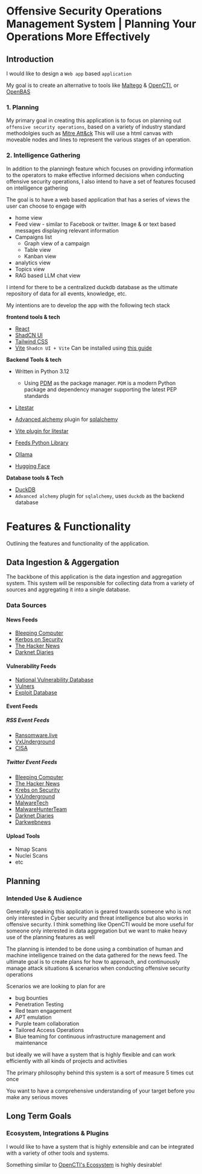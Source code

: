 
# Offensive Security Operations Management System | Planning Your Operations More Effectively

## Introduction

I would like to design a `Web app` based `application`

My goal is to create an alternative to tools like [Maltego](https://maltego.com) & [OpenCTI](https://filigran.io/solutions/products/opencti-threat-intelligence), or [OpenBAS](https://filigran.io/solutions/open-bas/)  

### 1. Planning
My primary goal in creating this application is to focus on planning out `offensive security operations`, based on a variety of industry standard methodolgies such as [Mitre Att&ck](https://attack.mitre.com)
This will use a html canvas with moveable nodes and lines to represent the various stages of an operation.
### 2. Intelligence Gathering
In addition to the planningh feature which focuses on providing information to the operators to make effective informed decisions when conducting offensive security operations, I also intend to have a set of features focused on intelligence gathering 

The goal is to have a web based application that has a series of views the user can choose to engage with

- home view
- Feed view - similar to Facebook or twitter. Image & or text based messages displaying relevant information
- Campaigns list
    - Graph view of a campaign
    - Table view
    - Kanban view
- analytics view
- Topics view
- RAG based LLM chat view

I intend for there to be a centralized duckdb  database as the ultimate repository of data for all events, knowledge, etc. 

My intentions are to develop the app with the following tech stack

**frontend tools & tech**

- [React](https://react.dev) 
- [ShadCN UI](https://ui.shadcn.com/)
- [Tailwind CSS](https://tailwindcss.com/)
- [Vite](https://vitejs.dev/)
    `Shadcn UI + Vite` Can be installed using [this guide](https://ui.shadcn.com/docs/installation/vite)

**Backend Tools & tech**

- Written in Python 3.12
    - Using [PDM](https://github.com/pdm-project/pdm) as the package manager. `PDM` is a modern Python package and dependency manager supporting the latest PEP standards 
- [Litestar](https://litestar.dev)

- [Advanced alchemy](https://github.com/litestar-org/advanced-alchemy) plugin for [sqlalchemy](https://github.com/sqlalchemy/sqlalchemy) 

- [Vite plugin for litestar](https://github.com/cofin/litestar-vite)

- [Feeds Python Library](https://github.com/kurtmckee/feedparser)

- [Ollama](https://ollama.com)
- [Hugging Face](https://huggingface.co/)

**Database tools & Tech**

- [DuckDB](https://duckdb.org/)
- `Advanced alchemy` plugin for `sqlalchemy`, uses `duckdb` as the backend database


# Features & Functionality
Outlining the features and functionality of the application.


## Data Ingestion & Aggergation
The backbone of this application is the data ingestion and aggregation system. This system will be responsible for collecting data from a variety of sources and aggregating it into a single database.

### Data Sources

#### News Feeds
- [Bleeping Computer](https://www.bleepingcomputer.com/)
- [Kerbos on Security](https://krebsonsecurity.com/)
- [The Hacker News](https://thehackernews.com/)
- [Darknet Diaries](https://darknetdiaries.com/)

#### Vulnerability Feeds
- [National Vulnerability Database](https://nvd.nist.gov/)
- [Vulners](https://vulners.com/)
- [Exploit Database](https://www.exploit-db.com/)

#### Event Feeds
##### RSS Event Feeds
- [Ransomware.live](https://ransomware.live/)
- [VxUnderground](https://vxug.fakedoma.in/)
- [CISA](https://us-cert.cisa.gov/ncas/alerts) 
##### Twitter Event Feeds
- [Bleeping Computer](https://twitter.com/BleepinComputer)
- [The Hacker News](https://twitter.com/TheHackersNews)
- [Krebs on Security](https://twitter.com/briankrebs)
- [VxUnderground](https://twitter.com/vxunderground)
- [MalwareTech](https://twitter.com/MalwareTechBlog)
- [MalwareHunterTeam](https://twitter.com/malwrhunterteam)
- [Darknet Diaries](https://twitter.com/DarknetDiaries)
- [Darkwebnews](https://twitter.com/DarkWebNews)


#### Upload Tools
- Nmap Scans
- Nuclei Scans
- etc



## Planning

### Intended Use & Audience

Generally speaking this application is geared towards someone who is not only interested in Cyber security and threat intelligence but also works in offensive security. I think something like OpenCTI would be more useful for someone only interested in data aggregation but we want to make heavy use of the planning features as well

The planning is intended to be done using a combination of human and machine intelligence trained on the data gathered for the news feed. The ultimate goal is to create plans for how to approach, and continuously manage attack situations & scenarios when conducting offensive security operations

Scenarios we are looking to plan for are 

- bug bounties
- Penetration Testing
- Red team engagement
- APT emulation
- Purple team collaboration
- Tailored Access Operations
- Blue teaming for continuous infrastructure management and maintenance

but ideally we will have a system that is highly flexible and can work efficiently with all kinds of projects and activities 

The primary philosophy behind this system is a sort of measure 5 times cut once 

You want to have a comprehensive understanding of your target before you make any serious moves




## Long Term Goals

### Ecosystem, Integrations & Plugins 

I would like to have a system that is highly extensible and can be integrated with a variety of other tools and systems.

Something similar to [OpenCTI's Ecosystem](https://filigran.notion.site/OpenCTI-Ecosystem-868329e9fb734fca89692b2ed6087e76) is highly desirable!